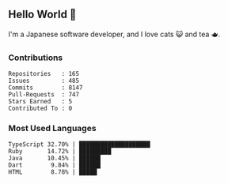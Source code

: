 ## Hello World 👋

I'm a Japanese software developer, and I love cats 😺 and tea 🫖.

### Contributions

    Repositories   : 165
    Issues         : 485
    Commits        : 8147
    Pull-Requests  : 747
    Stars Earned   : 5
    Contributed To : 0

### Most Used Languages

    TypeScript 32.70% | ████████████████████
    Ruby       14.72% | █████████
    Java       10.45% | ██████
    Dart        9.84% | ██████
    HTML        8.78% | █████
